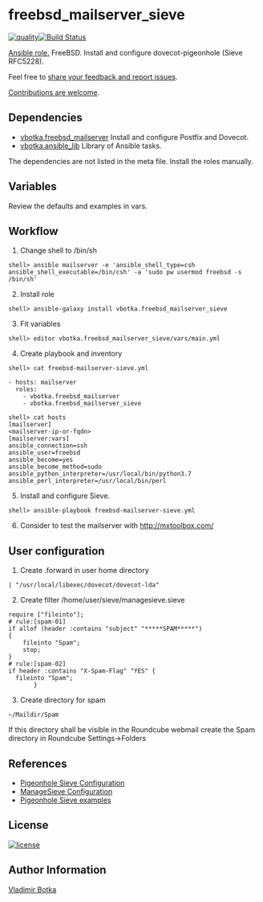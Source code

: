 # freebsd_mailserver_sieve

[![quality](https://img.shields.io/ansible/quality/27910)](https://galaxy.ansible.com/vbotka/freebsd_mailserver_sieve)[![Build Status](https://travis-ci.org/vbotka/ansible-freebsd-mailserver-sieve.svg?branch=master)](https://travis-ci.org/vbotka/ansible-freebsd-mailserver-sieve)

[Ansible role.](https://galaxy.ansible.com/vbotka/freebsd_mailserver_sieve/) FreeBSD. Install and configure dovecot-pigeonhole (Sieve RFC5228).

Feel free to [share your feedback and report issues](https://github.com/vbotka/ansible-freebsd-mailserver-sieve/issues).

[Contributions are welcome](https://github.com/firstcontributions/first-contributions).


## Dependencies

- [vbotka.freebsd_mailserver](https://galaxy.ansible.com/vbotka/freebsd_mailserver/) Install and configure Postfix and Dovecot.
- [vbotka.ansible_lib](https://galaxy.ansible.com/vbotka/ansible_lib) Library of Ansible tasks.

The dependencies are not listed in the meta file. Install the roles manually.


## Variables

Review the defaults and examples in vars.


## Workflow

1) Change shell to /bin/sh

```
shell> ansible mailserver -e 'ansible_shell_type=csh ansible_shell_executable=/bin/csh' -a 'sudo pw usermod freebsd -s /bin/sh'
```

2) Install role

```
shell> ansible-galaxy install vbotka.freebsd_mailserver_sieve
```

3) Fit variables

```
shell> editor vbotka.freebsd_mailserver_sieve/vars/main.yml
```

4) Create playbook and inventory

```
shell> cat freebsd-mailserver-sieve.yml

- hosts: mailserver
  roles:
    - vbotka.freebsd_mailserver
    - vbotka.freebsd_mailserver_sieve
```

```
shell> cat hosts
[mailserver]
<mailserver-ip-or-fqdn>
[mailserver:vars]
ansible_connection=ssh
ansible_user=freebsd
ansible_become=yes
ansible_become_method=sudo
ansible_python_interpreter=/usr/local/bin/python3.7
ansible_perl_interpreter=/usr/local/bin/perl
```

5) Install and configure Sieve.

```
shell> ansible-playbook freebsd-mailserver-sieve.yml
```

6) Consider to test the mailserver with http://mxtoolbox.com/


## User configuration

1) Create .forward in user home directory

```
| "/usr/local/libexec/dovecot/dovecot-lda"
```

2) Create filter /home/user/sieve/managesieve.sieve

```
require ["fileinto"];
# rule:[spam-01]
if allof (header :contains "subject" "*****SPAM*****")
{
	fileinto "Spam";
	stop;
}
# rule:[spam-02]
if header :contains "X-Spam-Flag" "YES" {
  fileinto "Spam";
	   }
```

3) Create directory for spam

```
~/Maildir/Spam
```

If this directory shall be visible in the Roundcube webmail create the Spam directory in Roundcube Settings->Folders


## References

- [Pigeonhole Sieve Configuration](http://wiki2.dovecot.org/Pigeonhole/Sieve/Configuration)
- [ManageSieve Configuration](http://wiki2.dovecot.org/Pigeonhole/ManageSieve/Configuration)
- [Pigeonhole Sieve examples](http://wiki2.dovecot.org/Pigeonhole/Sieve/Examples)


## License

[![license](https://img.shields.io/badge/license-BSD-red.svg)](https://www.freebsd.org/doc/en/articles/bsdl-gpl/article.html)


## Author Information

[Vladimir Botka](https://botka.link)
